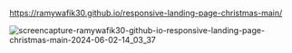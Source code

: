 https://ramywafik30.github.io/responsive-landing-page-christmas-main/

![screencapture-ramywafik30-github-io-responsive-landing-page-christmas-main-2024-06-02-14_03_37](https://github.com/RamyWafik30/responsive-landing-page-christmas-main/assets/148976373/8a88d8d9-195e-451d-8e98-3e4fd0d50bc0)
